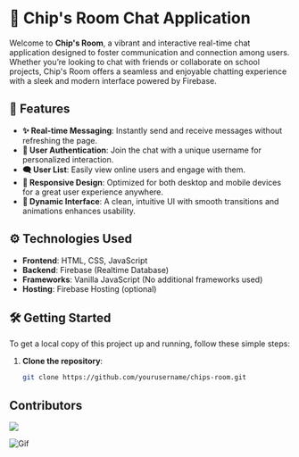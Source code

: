 # 🌟 Chip's Room Chat Application

Welcome to **Chip's Room**, a vibrant and interactive real-time chat application designed to foster communication and connection among users. Whether you’re looking to chat with friends or collaborate on school projects, Chip's Room offers a seamless and enjoyable chatting experience with a sleek and modern interface powered by Firebase.

## 🚀 Features

- **✨ Real-time Messaging**: Instantly send and receive messages without refreshing the page.
- **👤 User Authentication**: Join the chat with a unique username for personalized interaction.
- **🗨️ User List**: Easily view online users and engage with them.
- **📱 Responsive Design**: Optimized for both desktop and mobile devices for a great user experience anywhere.
- **🎨 Dynamic Interface**: A clean, intuitive UI with smooth transitions and animations enhances usability.

## ⚙️ Technologies Used

- **Frontend**: HTML, CSS, JavaScript
- **Backend**: Firebase (Realtime Database)
- **Frameworks**: Vanilla JavaScript (No additional frameworks used)
- **Hosting**: Firebase Hosting (optional)

## 🛠️ Getting Started

To get a local copy of this project up and running, follow these simple steps:

1. **Clone the repository**:
   ```bash
   git clone https://github.com/yourusername/chips-room.git

## Contributors
<a href="https://github.com/ChipsRoom/chipsroom.github.io/graphs/contributors">
  <img src="https://contrib.rocks/image?repo=ChipsRoom/chipsroom.github.io" />
</a>



![Gif](https://www.icegif.com/wp-content/uploads/2023/07/icegif-93.gif)

